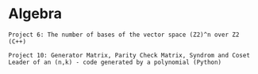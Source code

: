 # Algebra
    
    Project 6: The number of bases of the vector space (Z2)^n over Z2 (C++)
    
    Project 10: Generator Matrix, Parity Check Matrix, Syndrom and Coset Leader of an (n,k) - code generated by a polynomial (Python)
